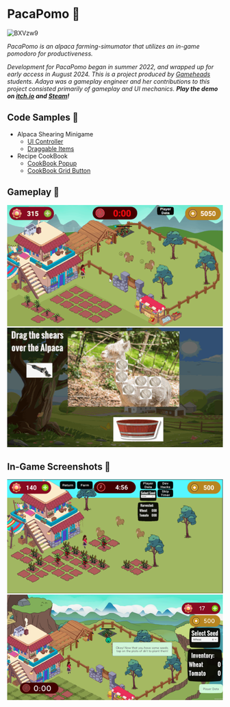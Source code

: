 # PacaPomo 🦙
![BXVzw9](https://user-images.githubusercontent.com/32820882/195289771-050646d7-67ee-4706-b5b4-a40571f381a6.jpg)

*PacaPomo is an alpaca farming-simumator that utilizes an in-game pomodoro for productiveness.*

*Development for PacaPomo began in summer 2022, and wrapped up for early access in August 2024. This is a project produced by <a href="https://gameheadsoakland.org/" target="_blank">Gameheads</a> students. Adaya was a gameplay engineer and her contributions to this project consisted primarily of gameplay and UI mechanics. **Play the demo on [itch.io](https://pacapomo.itch.io/pacapomo) and [Steam](https://store.steampowered.com/app/2921870/PacaPomo/)!***

## Code Samples 🌽
- Alpaca Shearing Minigame
  - <a href="https://github.com/dayahh/PacaPomo-codeEx/blob/main/ShearingMinigameUIController" target="_blank">UI Controller</a>
  - <a href="https://github.com/dayahh/PacaPomo-codeEx/blob/main/Draggable" target="_blank">Draggable Items</a>
- Recipe CookBook
  - <a href="https://github.com/dayahh/PacaPomo-codeEx/blob/main/CookbookPopup" target="_blank">CookBook Popup</a>
  - <a href="https://github.com/dayahh/PacaPomo-codeEx/blob/main/CookbookGridButton" target="_blank">CookBook Grid Button</a>

## Gameplay 🌽
![gameplay gif1](gameplay1.gif) ![gameplay gif2](gameplay2.gif) 


## In-Game Screenshots 🌽
![screenshot](sc1.png) ![screenshot](sc2.png) 
